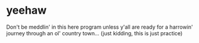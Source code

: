 # yeehaw
Don't be meddlin' in this here program unless y'all are ready for a harrowin' journey through an ol' country town...
(just kidding, this is just practice)
